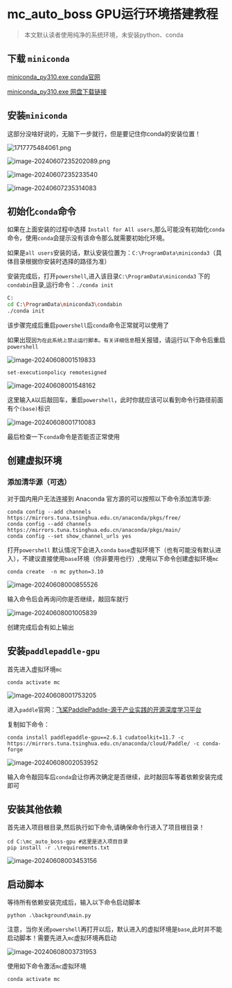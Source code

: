 # mc_auto_boss GPU运行环境搭建教程

> 本文默认读者使用纯净的系统环境，未安装python、conda

## 下载 `miniconda`

[miniconda_py310.exe  conda官网](https://repo.anaconda.com/miniconda/Miniconda3-py310_24.4.0-0-Windows-x86_64.exe)

[miniconda_py310.exe 网盘下载链接](https://cloudreve.caiyun.fun/f/yXCL/miniconda_py310.exe)

## 安装`miniconda`

这部分没啥好说的，无脑下一步就行，但是要记住你conda的安装位置！

![1717775484061.png](https://hermes981128.oss-cn-shanghai.aliyuncs.com/ImageBed/1717775484061.png)

![image-20240607235202089.png](https://hermes981128.oss-cn-shanghai.aliyuncs.com/ImageBed/image-20240607235202089.png)

![image-20240607235233540](https://hermes981128.oss-cn-shanghai.aliyuncs.com/ImageBed/image-20240607235233540.png)

![image-20240607235314083](https://hermes981128.oss-cn-shanghai.aliyuncs.com/ImageBed/image-20240607235314083.png)

## 初始化`conda`命令

如果在上面安装的过程中选择 `Install for All users`,那么可能没有初始化`conda`命令，使用`conda`会提示没有该命令那么就需要初始化环境。

如果是`all users`安装的话，默认安装位置为：`C:\ProgramData\miniconda3`（具体目录根据你安装时选择的路径为准）

安装完成后，打开`powershell`,进入该目录`C:\ProgramData\miniconda3` 下的`condabin`目录,运行命令：`./conda init`

```bash
C:
cd C:\ProgramData\miniconda3\condabin
./conda init
```

该步骤完成后重启`powershell`后`conda`命令正常就可以使用了



如果出现`因为在此系统上禁止运行脚本。有关详细信息`相关报错，请运行以下命令后重启`powershell`

![image-20240608001519833](https://hermes981128.oss-cn-shanghai.aliyuncs.com/ImageBed/image-20240608001519833.png)

```shell
set-executionpolicy remotesigned
```

![image-20240608001548162](https://hermes981128.oss-cn-shanghai.aliyuncs.com/ImageBed/image-20240608001548162.png)

这里输入`A`以后敲回车，重启`powershell`，此时你就应该可以看到命令行路径前面有个`(base)`标识

![image-20240608001710083](https://hermes981128.oss-cn-shanghai.aliyuncs.com/ImageBed/image-20240608001710083.png)



最后检查一下`conda`命令是否能否正常使用

## 创建虚拟环境

### 添加清华源（可选）

对于国内用户无法连接到 Anaconda 官方源的可以按照以下命令添加清华源:

```
conda config --add channels https://mirrors.tuna.tsinghua.edu.cn/anaconda/pkgs/free/
conda config --add channels https://mirrors.tuna.tsinghua.edu.cn/anaconda/pkgs/main/
conda config --set show_channel_urls yes
```

打开`powershell` 默认情况下会进入`conda` `base`虚拟环境下（也有可能没有默认进入），不建议直接使用`base`环境（你非要用也行）,使用以下命令创建虚拟环境`mc`

```
conda create  -n mc python=3.10
```

![image-20240608000855526](https://hermes981128.oss-cn-shanghai.aliyuncs.com/ImageBed/image-20240608000855526.png)

输入命令后会再询问你是否继续，敲回车就行



![image-20240608001005839](https://hermes981128.oss-cn-shanghai.aliyuncs.com/ImageBed/image-20240608001005839.png)



创建完成后会有如上输出



## 安装`paddlepaddle-gpu`

首先进入虚拟环境`mc`

```shell
conda activate mc
```

![image-20240608001753205](https://hermes981128.oss-cn-shanghai.aliyuncs.com/ImageBed/image-20240608001753205.png)

进入`paddle`官网：[飞桨PaddlePaddle-源于产业实践的开源深度学习平台](https://www.paddlepaddle.org.cn/)

复制如下命令：

```shell
conda install paddlepaddle-gpu==2.6.1 cudatoolkit=11.7 -c https://mirrors.tuna.tsinghua.edu.cn/anaconda/cloud/Paddle/ -c conda-forge
```

![image-20240608002053952](https://hermes981128.oss-cn-shanghai.aliyuncs.com/ImageBed/image-20240608002053952.png)

输入命令敲回车后`conda`会让你再次确定是否继续，此时敲回车等着依赖安装完成即可

## 安装其他依赖

首先进入项目根目录,然后执行如下命令,请确保命令行进入了项目根目录！

```
cd C:\mc_auto_boss-gpu #这里是进入项目目录
pip install -r .\requirements.txt
```

![image-20240608003453156](https://hermes981128.oss-cn-shanghai.aliyuncs.com/ImageBed/image-20240608003453156.png)

## 启动脚本

等待所有依赖安装完成后，输入以下命令启动脚本

```shell
python .\background\main.py
```

注意，当你关闭`powershell`再打开以后，默认进入的虚拟环境是`base`,此时并不能启动脚本！需要先进入`mc`虚拟环境再启动

![image-20240608003731953](https://hermes981128.oss-cn-shanghai.aliyuncs.com/ImageBed/image-20240608003731953.png)

使用如下命令激活`mc`虚拟环境

```shell
conda activate mc
```

